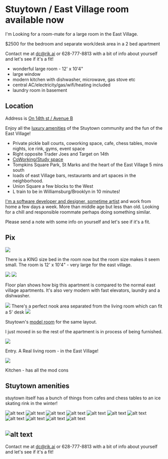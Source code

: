 # Stuytown / East Village room available now

I'm Looking for a room-mate for a large room in the East Village.

$2500 for the bedroom and separate work/desk area in a 2 bed apartment

Contact me at <dc@rik.ai> or 628-777-8813 with a bit of info about yourself and let's see if it's a fit!

- wonderful large room - 12' x 10'4"
- large window
- modern kitchen with dishwasher, microwave, gas stove etc
- central AC/electricity/gas/wifi/heating included
- laundry room in basement

## Location

Address is [On 14th st / Avenue B](https://maps.app.goo.gl/zVDdf6zTLdg4CmE17)

Enjoy all the [luxury amenities](https://www.stuytown.com/amenities/) of the Stuytown community and the fun of the East Village!

- Private pickle ball courts, coworking space, cafe, chess tables, movie nights, ice rink, gyms, event space
- Right opposite Trader Joes and Target on 14th
- [CoWorking/Study space](https://www.stuytown.com/amenities/modern-conveniences/oval-study/)
- Tompkins Square Park, St Marks and the heart of the East Village 5 mins south
- loads of east Village bars, restaurants and art spaces in the neighborhood.
- Union Square a few blocks to the West
- L train to be in Williamsburg/Brooklyn in 10 minutes!

[I'm a software developer and designer, sometime artist](https://dc.rik.ai/) and work from home a few days a week. More than middle age but less than old.
Looking for a chill and responsible roommate perhaps doing something similar.

Please send a note with some info on yourself and let's see if it's a fit.

## Pix

<img src='images/br-corner.jpeg' />

There is a KING size bed in the room now but the room size makes it seem small.
The room is 12' x 10'4" - very large for the east village.

<img src='images/br-door.jpg' />

<img src='images/floor-plan-3.jpg' />

Floor plan shows how big this apartment is compared to the normal east village apartments.
It's also very modern with fast elevators, laundry and a dishwasher.

<img src='images/h-study-2.png' />
There's a perfect nook area separated from the living room which can fit a 5' desk

<img src='images/model-room.jpg' />

Stuytown's [model room](https://www.stuytown.com/gallery/) for the same layout.

I just moved in so the rest of the apartment is in process of being furnished.

<img src='images/h-entry.png' />

Entry. A Real living room - in the East Village!

<img src='images/h-kitchen.png' />

Kitchen - has all the mod cons

## Stuytown amenities

stuytown itself has a bunch of things from cafes and chess tables to an ice skating rink in the winter!

![alt text](images/gym2.jpg)
![alt text](images/cowork.jpg)
![alt text](images/chess.jpg)
![alt text](images/cafe.jpg)
![alt text](images/skating-rink.jpg)
![alt text](images/cafe2.jpg)
![alt text](images/gym.jpg)
![alt text](images/yoga.jpg)
![alt text](images/pickleball.jpg)
![alt text](images/fitness-playground.jpg)
![alt text](images/mini-library.jpg)

![alt text](images/st-gallery.jpg)
---

Contact me at <dc@rik.ai> or 628-777-8813 with a bit of info about yourself and let's see if it's a fit!

